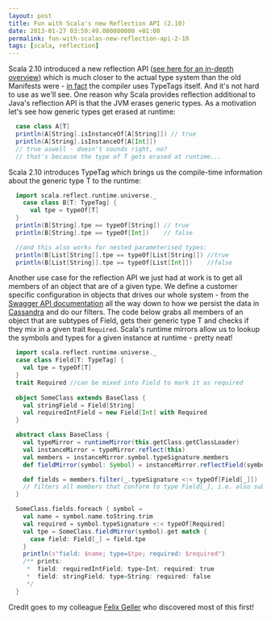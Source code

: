 ```yaml
---
layout: post
title: Fun with Scala's new Reflection API (2.10)
date: 2013-01-27 03:59:49.000000000 +01:00
permalink: fun-with-scalas-new-reflection-api-2-10
tags: [scala, reflection]
---
```

Scala 2.10 introduced a new reflection API (<a href="http://docs.scala-lang.org/overviews/reflection/typetags-manifests.html">see here for an in-depth overview</a>) which is much closer to the actual type system than the old Manifests were - <a href="http://stackoverflow.com/questions/10513336/how-do-the-new-scala-typetags-improve-the-deprecated-manifests">in fact</a> the compiler uses TypeTags itself. And it's not hard to use as we'll see. One reason why Scala provides reflection additional to Java's reflection API is that the JVM erases generic types. As a motivation let's see how generic types get erased at runtime:

```scala
  case class A[T]
  println(A[String].isInstanceOf[A[String]]) // true
  println(A[String].isInstanceOf[A[Int]])    
  // true aswell - doesn't sounds right, no? 
  // that's because the type of T gets erased at runtime...
```

Scala 2.10 introduces TypeTag which brings us the compile-time information about the generic type T to the runtime:

```scala
  import scala.reflect.runtime.universe._
    case class B[T: TypeTag] {
      val tpe = typeOf[T]
  }
  println(B[String].tpe == typeOf[String]) // true
  println(B[String].tpe == typeOf[Int])    // false

  //and this also works for nested parameterised types:
  println(B[List[String]].tpe == typeOf[List[String]]) //true
  println(B[List[String]].tpe == typeOf[List[Int]])    //false
```

Another use case for the reflection API we just had at work is to get all members of an object that are of a given type. We define a customer specific configuration in objects that drives our whole system - from the <a href="http://petstore.swagger.wordnik.com/">Swagger API documentation</a> all the way down to how we persist the data in <a href="http://cassandra.apache.org/">Cassandra</a> and do our filters. The code below grabs all members of an object that are subtypes of Field, gets their generic type T and checks if they mix in a given trait `Required`. Scala's runtime mirrors allow us to lookup the symbols and types for a given instance at runtime - pretty neat!

```scala
  import scala.reflect.runtime.universe._
  case class Field[T: TypeTag] {
    val tpe = typeOf[T]
  }
  trait Required //can be mixed into Field to mark it as required
  
  object SomeClass extends BaseClass {
    val stringField = Field[String]
    val requiredIntField = new Field[Int] with Required
  }

  abstract class BaseClass {
    val typeMirror = runtimeMirror(this.getClass.getClassLoader)
    val instanceMirror = typeMirror.reflect(this)
    val members = instanceMirror.symbol.typeSignature.members
    def fieldMirror(symbol: Symbol) = instanceMirror.reflectField(symbol.asTerm)

    def fields = members.filter(_.typeSignature <:< typeOf[Field[_]])
    // filters all members that conform to type Field[_], i.e. also subclasses of Field
  }

  SomeClass.fields.foreach { symbol ⇒
    val name = symbol.name.toString.trim
    val required = symbol.typeSignature <:< typeOf[Required]
    val tpe = SomeClass.fieldMirror(symbol).get match {
      case field: Field[_] ⇒ field.tpe
    }
    println(s"field: $name; type=$tpe; required: $required")
    /** prints:
     *  field: requiredIntField; type=Int; required: true
     *  field: stringField; type=String; required: false
     */
  }
```

Credit goes to my colleague <a href="https://plus.google.com/100448717292118754458">Felix Geller</a> who discovered most of this first!
